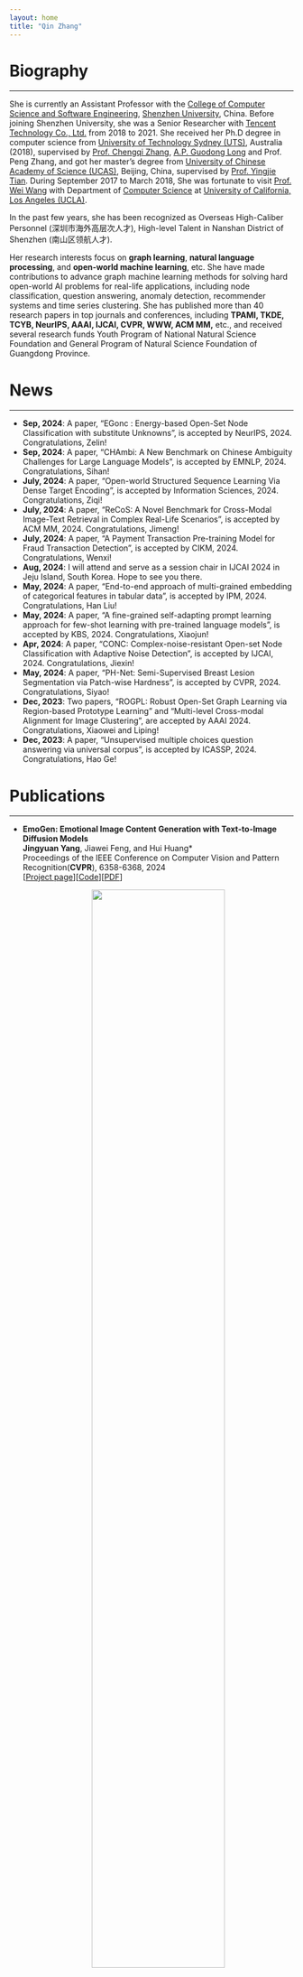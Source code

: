 ```yaml
---
layout: home
title: "Qin Zhang"
---
```


# Biography
---

She is currently an Assistant Professor with the [College of Computer Science and Software Engineering](https://csse.szu.edu.cn/pages/user/index?id=1309), [Shenzhen University](https://www.szu.edu.cn/), China. Before joining Shenzhen University, she was a Senior Researcher with [Tencent Technology Co., Ltd.](https://www.tencent.com/) from 2018 to 2021. She received her Ph.D degree in computer science from [University of Technology Sydney (UTS)](https://www.uts.edu.au/), Australia (2018), supervised by [Prof. Chengqi Zhang](https://profiles.uts.edu.au/Chengqi.Zhang), [A.P. Guodong Long](https://profiles.uts.edu.au/Guodong.Long) and Prof. Peng Zhang, and got her master’s degree from [University of Chinese Academy of Science (UCAS)](https://www.ucas.ac.cn/), Beijing, China, supervised by [Prof. Yingjie Tian](https://people.ucas.ac.cn/~tianyingjie?language=en). During September 2017 to March 2018, She was fortunate to visit [Prof. Wei Wang](https://web.cs.ucla.edu/~weiwang/) with Department of [Computer Science](https://www.cs.ucla.edu/) at [University of California, Los Angeles (UCLA)](https://www.ucla.edu/).

In the past few years, she has been recognized as Overseas High-Caliber Personnel (深圳市海外高层次人才), High-level Talent in Nanshan District of Shenzhen (南山区领航人才).

Her research interests focus on **graph learning**, **natural language processing**, and **open-world machine learning**, etc. She have made contributions to advance graph machine learning methods for solving hard open-world AI problems for real-life applications, including node classification, question answering, anomaly detection, recommender systems and time series clustering. She has published more than 40 research papers in top journals and conferences, including **TPAMI, TKDE, TCYB, NeurIPS, AAAI, IJCAI, CVPR, WWW, ACM MM,** etc., and received several research funds Youth Program of National Natural Science Foundation and General Program of Natural Science Foundation of Guangdong Province. 


# News
---

- **Sep, 2024**: A paper, “EGonc : Energy-based Open-Set Node Classification with substitute Unknowns”, is accepted by NeurIPS, 2024. Congratulations, Zelin!
- **Sep, 2024**: A paper, “CHAmbi: A New Benchmark on Chinese Ambiguity Challenges for Large Language Models”, is accepted by EMNLP, 2024. Congratulations, Sihan!
- **July, 2024**: A paper, “Open-world Structured Sequence Learning Via Dense Target Encoding”, is accepted by Information Sciences, 2024. Congratulations, Ziqi!
- **July, 2024**: A paper, “ReCoS: A Novel Benchmark for Cross-Modal Image-Text Retrieval in Complex Real-Life Scenarios”, is accepted by ACM MM, 2024. Congratulations, Jimeng!
- **July, 2024**: A paper, “A Payment Transaction Pre-training Model for Fraud Transaction Detection”, is accepted by CIKM, 2024. Congratulations, Wenxi!
- **Aug, 2024**: I will attend and serve as a session chair in IJCAI 2024 in Jeju Island, South Korea. Hope to see you there.
- **May, 2024**: A paper, “End-to-end approach of multi-grained embedding of categorical features in tabular data”, is accepted by IPM, 2024. Congratulations, Han Liu!
- **May, 2024**: A paper, “A fine-grained self-adapting prompt learning approach for few-shot learning with pre-trained language models”, is accepted by KBS, 2024. Congratulations, Xiaojun!
- **Apr, 2024**: A paper, “CONC: Complex-noise-resistant Open-set Node Classification with Adaptive Noise Detection”, is accepted by IJCAI, 2024. Congratulations, Jiexin!
- **May, 2024**: A paper, “PH-Net: Semi-Supervised Breast Lesion Segmentation via Patch-wise Hardness”, is accepted by CVPR, 2024. Congratulations, Siyao!
- **Dec, 2023**: Two papers, “ROGPL: Robust Open-Set Graph Learning via Region-based Prototype Learning” and “Multi-level Cross-modal Alignment for Image Clustering”, are accepted by AAAI 2024. Congratulations, Xiaowei and Liping!
- **Dec, 2023**: A paper, “Unsupervised multiple choices question answering via universal corpus”, is accepted by ICASSP, 2024. Congratulations, Hao Ge!

# Publications
---

- **EmoGen: Emotional Image Content Generation with Text-to-Image Diffusion Models**
    <br>**Jingyuan Yang**, Jiawei Feng, and Hui Huang\*
    <br>Proceedings of the IEEE Conference on Computer Vision and Pattern Recognition(**CVPR**), 6358-6368, 2024
    <br>\[[Project page](https://vcc.tech/research/2024/EmoGen)\]\[[Code](https://github.com/JingyuanYY/EmoGen)\]\[[PDF](https://openaccess.thecvf.com/content/CVPR2024/html/Yang_EmoGen_Emotional_Image_Content_Generation_with_Text-to-Image_Diffusion_Models_CVPR_2024_paper.html)\]
    
    <div align="center">
    <img src="../assets/6.png" width="70%">
    </div>

- **EmoSet: A Large-scale Visual Emotion Dataset with Rich Attributes**
    <br>**Jingyuan Yang**, Qirui Huang, Tingting Ding, Dani Lischinski, Daniel Cohen-Or, and Hui Huang\*
    <br>Proceedings of the IEEE International Conference on Computer Vision (**ICCV**), 20383-20394, 2023
    <br>\[[Project page](https://vcc.tech/EmoSet)\]\[[Code](https://github.com/JingyuanYY/EmoSet)\]\[[PDF](https://openaccess.thecvf.com/content/ICCV2023/html/Yang_EmoSet_A_Large-scale_Visual_Emotion_Dataset_with_Rich_Attributes_ICCV_2023_paper.html)\]
    
    <div align="center">
    <img src="../assets/5.jpg" width="90%">
    </div>

- **Seeking Subjectivity in Visual Emotion Distribution Learning** 
    <br>**Jingyuan Yang**, Jie Li, Leida Li, Xiumei Wang, Yuxuan Ding, and Xinbo Gao\*
    <br>IEEE Transactions on Image Processing (**TIP**), 31, 5189-5202, 2022
    <br>[[Code](https://github.com/JingyuanYY/SAMNet)\]\[[PDF](https://ieeexplore.ieee.org/abstract/document/9846869)\]
    
    <div align="center">
    <img src="../assets/4.png" width="70%">
    </div>

- **A Circular-Structured Representation for Visual Emotion Distribution Learning** 
    <br>**Jingyuan Yang**, Jie Li, Leida Li, Xiumei Wang, and Xinbo Gao\*
    <br>Proceedings of the IEEE Conference on Computer Vision and Pattern Recognition (**CVPR**), 4237-4246, 2021
    <br>[[Code](https://github.com/JingyuanYY/Circular-structured-representation)\]\[[PDF](https://openaccess.thecvf.com/content/CVPR2021/html/Yang_A_Circular-Structured_Representation_for_Visual_Emotion_Distribution_Learning_CVPR_2021_paper.html)\]
    
    <div align="center">
    <img src="../assets/3.png" width="70%">
    </div>

- **SOLVER: Scene-Object Interrelated Visual Emotion Reasoning Network** 
    <br>**Jingyuan Yang**, Xinbo Gao\*, Leida Li, Xiumei Wang, and Jinshan Ding
    <br>IEEE Transactions on Image Processing (**TIP**), 30, 8686-8701, 2021
    <br>[[Code](https://github.com/JingyuanYY/SOLVER)\]\[[PDF](https://ieeexplore.ieee.org/abstract/document/9580604)\]
    
    <div align="center">
    <img src="../assets/2.png" width="70%">
    </div>

- **Stimuli-Aware Visual Emotion Analysis** 
    <br>**Jingyuan Yang**, Jie Li, Xiumei Wang, Yuxuan Ding, and Xinbo Gao\*
    <br>IEEE Transactions on Image Processing (**TIP**), 30, 7432-7445, 2021
    <br>[[Code](https://github.com/JingyuanYY/Stimuli-aware-VEA)\]\[[PDF](https://ieeexplore.ieee.org/stamp/stamp.jsp?tp=&arnumber=9524517)\]
    
    <div align="center">
    <img src="../assets/1.png" width="70%">
    </div>
    
# Fundings
---
<ol class="bibliography"> <li> <div class="row"> <div class="col col-sm-2 abbr"> <abbr class="badge rounded w-100">ACM MM’24, Oral</abbr> <figure> <picture> <source class="responsive-img-srcset" srcset="/assets/img/publication_preview/freepih_mm24-480.webp 480w,/assets/img/publication_preview/freepih_mm24-800.webp 800w,/assets/img/publication_preview/freepih_mm24-1400.webp 1400w," sizes="200px" type="image/webp"> <img src="/assets/img/publication_preview/freepih_mm24" class="preview z-depth-1 rounded medium-zoom-image" width="100%" height="auto" alt="freepih_mm24" data-zoomable="" loading="eager" onerror="this.onerror=null; $('.responsive-img-srcset').remove();"> </picture> </figure> </div> <div id="DBLP:journals/corr/abs-2311-14926" class="col-sm-8"> <div class="title">FreePIH: Training-Free Painterly Image Harmonization with Diffusion Model</div> <div class="author"> Ruibin Li,&nbsp;Jingcai Guo,&nbsp;<em>Qihua Zhou</em>,&nbsp;and&nbsp;Song Guo </div> <div class="periodical"> <em>In Proceedings of the ACM International Conference on Multimedia (ACM-MM, Oral, CCF-A)</em> , Melbourne, Australia, Jul 2024 </div> <div class="periodical"> </div> <div class="links"> <a class="abstract btn btn-sm z-depth-0" role="button">Abs</a> <a class="bibtex btn btn-sm z-depth-0" role="button">Bib</a> <a href="https://openreview.net/pdf?id=de7GoqU3Uv" class="btn btn-sm z-depth-0" role="button" rel="external nofollow noopener" target="_blank">PDF</a> </div> <div class="abstract hidden"> <p>This paper provides an efficient training-free painterly image harmonization (PIH) method, dubbed FreePIH, that leverages only a pre-trained diffusion model to achieve state-of-the-art harmonization results. Unlike existing methods that require either training auxiliary networks or fine-tuning a large pre-trained backbone, or both, to harmonize a foreground object with a painterly-style background image, our FreePIH tames the denoising process as a plug-in module for foreground image style transfer. Specifically, we find that the very last few steps of the denoising (i.e., generation) process strongly correspond to the stylistic information of images, and based on this, we propose to augment the latent features of both the foreground and background images with Gaussians for a direct denoising-based harmonization. To guarantee the fidelity of the harmonized image, we make use of multi-scale features to enforce the consistency of the content and stability of the foreground objects in the latent space, and meanwhile, aligning both fore-/back-grounds with the same style. Moreover, to accommodate the generation with more structural and textural details, we further integrate text prompts to attend to the latent features, hence improving the generation quality. Quantitative and qualitative evaluations on COCO and LAION 5B datasets demonstrate that our method can surpass representative baselines by large margins.</p> </div> <div class="bibtex hidden"> <figure class="highlight"><div class="code-display-wrapper"><pre><code class="language-bibtex" data-lang="bibtex"><span class="nc">@inproceedings</span><span class="p">{</span><span class="nl">DBLP:journals/corr/abs-2311-14926</span><span class="p">,</span>
  <span class="na">author</span> <span class="p">=</span> <span class="s">{Li, Ruibin and Guo, Jingcai and Zhou, Qihua and Guo, Song}</span><span class="p">,</span>
  <span class="na">title</span> <span class="p">=</span> <span class="s">{FreePIH: Training-Free Painterly Image Harmonization with Diffusion
                    Model}</span><span class="p">,</span>
  <span class="na">booktitle</span> <span class="p">=</span> <span class="s">{Proceedings of the ACM International Conference on Multimedia (ACM-MM, Oral, CCF-A)}</span><span class="p">,</span>
  <span class="na">year</span> <span class="p">=</span> <span class="s">{2024}</span><span class="p">,</span>
  <span class="na">month</span> <span class="p">=</span> <span class="nv">jul</span><span class="p">,</span>
  <span class="na">location</span> <span class="p">=</span> <span class="s">{Melbourne, Australia}</span><span class="p">,</span>
  <span class="na">url</span> <span class="p">=</span> <span class="s">{https://doi.org/10.48550/arXiv.2311.14926}</span><span class="p">,</span>
  <span class="na">doi</span> <span class="p">=</span> <span class="s">{10.48550/ARXIV.2311.14926}</span><span class="p">,</span>
  <span class="na">eprinttype</span> <span class="p">=</span> <span class="s">{arXiv}</span><span class="p">,</span>
  <span class="na">eprint</span> <span class="p">=</span> <span class="s">{2311.14926}</span><span class="p">,</span>
  <span class="na">timestamp</span> <span class="p">=</span> <span class="s">{Wed, 17 Jul 2024 16:21:24 +0200}</span><span class="p">,</span>
  <span class="na">biburl</span> <span class="p">=</span> <span class="s">{https://dblp.org/rec/journals/corr/abs-2311-14926.bib}</span><span class="p">,</span>
  <span class="na">bibsource</span> <span class="p">=</span> <span class="s">{dblp computer science bibliography, https://dblp.org}</span>
<span class="p">}</span></code></pre><button class="copy" type="button" aria-label="Copy code to clipboard"><i class="fa-solid fa-clipboard"></i></button></div></figure> </div> </div> </div> </li> <li> <div class="row"> <div class="col col-sm-2 abbr"> <abbr class="badge rounded w-100">IJCAI’24</abbr> <figure> <picture> <source class="responsive-img-srcset" srcset="/assets/img/publication_preview/parsnets_ijcai24-480.webp 480w,/assets/img/publication_preview/parsnets_ijcai24-800.webp 800w,/assets/img/publication_preview/parsnets_ijcai24-1400.webp 1400w," sizes="200px" type="image/webp"> <img src="/assets/img/publication_preview/parsnets_ijcai24" class="preview z-depth-1 rounded medium-zoom-image" width="100%" height="auto" alt="parsnets_ijcai24" data-zoomable="" loading="eager" onerror="this.onerror=null; $('.responsive-img-srcset').remove();"> </picture> </figure> </div> <div id="DBLP:journals/corr/abs-2312-09709" class="col-sm-8"> <div class="title">ParsNets: A Parsimonious Orthogonal and Low-Rank Linear Networks for Zero-Shot Learning</div> <div class="author"> Jingcai Guo,&nbsp;<em>Qihua Zhou</em>,&nbsp;Ruibing Li,&nbsp;Xiaocheng Lu,&nbsp;Ziming Liu,&nbsp;Junyang Chen,&nbsp;Xin Xie,&nbsp;and&nbsp;Jie Zhang </div> <div class="periodical"> <em>In Proceedings of the International Joint Conference on Artificial Intelligence (IJCAI, CCF-A)</em> , Jeju, Apr 2024 </div> <div class="periodical"> </div> <div class="links"> <a class="abstract btn btn-sm z-depth-0" role="button">Abs</a> <a class="bibtex btn btn-sm z-depth-0" role="button">Bib</a> <a href="https://arxiv.org/pdf/2312.09709" class="btn btn-sm z-depth-0" role="button" rel="external nofollow noopener" target="_blank">PDF</a> </div> <div class="abstract hidden"> <p>This paper provides a novel parsimonious yet efficient design for zero-shot learning (ZSL), dubbed ParsNets, in which we are interested in learning a composition of on-device friendly linear networks, each with orthogonality and low-rankness properties, to achieve equivalent or better performance against deep models. Concretely, we first refactor the core module of ZSL, i.e., the visual-semantics mapping function, into several base linear networks that correspond to diverse components of the semantic space, wherein the complex nonlinearity can be collapsed into simple local linearities. Then, to facilitate the generalization of local linearities, we construct a maximal margin geometry on the learned features by enforcing low-rank constraints on intra-class samples and high-rank constraints on inter-class samples, resulting in orthogonal subspaces for different classes. To enhance the model’s adaptability and counterbalance the over-/under-fittings, a set of sample-wise indicators is employed to select a sparse subset from these base linear networks to form a composite semantic predictor for each sample. Notably, maximal margin geometry can guarantee the diversity of features and, meanwhile, local linearities guarantee efficiency. Thus, our ParsNets can generalize better to unseen classes and can be deployed flexibly on resource-constrained devices.</p> </div> <div class="bibtex hidden"> <figure class="highlight"><div class="code-display-wrapper"><pre><code class="language-bibtex" data-lang="bibtex"><span class="nc">@inproceedings</span><span class="p">{</span><span class="nl">DBLP:journals/corr/abs-2312-09709</span><span class="p">,</span>
  <span class="na">author</span> <span class="p">=</span> <span class="s">{Guo, Jingcai and Zhou, Qihua and Li, Ruibing and Lu, Xiaocheng and Liu, Ziming and Chen, Junyang and Xie, Xin and Zhang, Jie}</span><span class="p">,</span>
  <span class="na">title</span> <span class="p">=</span> <span class="s">{ParsNets: {A} Parsimonious Orthogonal and Low-Rank Linear Networks
                    for Zero-Shot Learning}</span><span class="p">,</span>
  <span class="na">booktitle</span> <span class="p">=</span> <span class="s">{Proceedings of the International Joint Conference on Artificial Intelligence (IJCAI, CCF-A)}</span><span class="p">,</span>
  <span class="na">year</span> <span class="p">=</span> <span class="s">{2024}</span><span class="p">,</span>
  <span class="na">month</span> <span class="p">=</span> <span class="nv">apr</span><span class="p">,</span>
  <span class="na">location</span> <span class="p">=</span> <span class="s">{Jeju}</span><span class="p">,</span>
  <span class="na">url</span> <span class="p">=</span> <span class="s">{https://doi.org/10.48550/arXiv.2312.09709}</span><span class="p">,</span>
  <span class="na">doi</span> <span class="p">=</span> <span class="s">{10.48550/ARXIV.2312.09709}</span><span class="p">,</span>
  <span class="na">eprinttype</span> <span class="p">=</span> <span class="s">{arXiv}</span><span class="p">,</span>
  <span class="na">eprint</span> <span class="p">=</span> <span class="s">{2312.09709}</span><span class="p">,</span>
  <span class="na">timestamp</span> <span class="p">=</span> <span class="s">{Tue, 09 Jan 2024 12:22:59 +0100}</span><span class="p">,</span>
  <span class="na">biburl</span> <span class="p">=</span> <span class="s">{https://dblp.org/rec/journals/corr/abs-2312-09709.bib}</span><span class="p">,</span>
  <span class="na">bibsource</span> <span class="p">=</span> <span class="s">{dblp computer science bibliography, https://dblp.org}</span>
<span class="p">}</span></code></pre><button class="copy" type="button" aria-label="Copy code to clipboard"><i class="fa-solid fa-clipboard"></i></button></div></figure> </div> </div> </div> </li> <li> <div class="row"> <div class="col col-sm-2 abbr"> <abbr class="badge rounded w-100">IEEE TPAMI’24</abbr> <figure> <picture> <source class="responsive-img-srcset" srcset="/assets/img/publication_preview/pass_tpami24-480.webp 480w,/assets/img/publication_preview/pass_tpami24-800.webp 800w,/assets/img/publication_preview/pass_tpami24-1400.webp 1400w," sizes="200px" type="image/webp"> <img src="/assets/img/publication_preview/pass_tpami24" class="preview z-depth-1 rounded medium-zoom-image" width="100%" height="auto" alt="pass_tpami24" data-zoomable="" loading="eager" onerror="this.onerror=null; $('.responsive-img-srcset').remove();"> </picture> </figure> </div> <div id="DBLP:journals/pami/ZhouGPLGXZ24" class="col-sm-8"> <div class="title">PASS: Patch Automatic Skip Scheme for Efficient On-Device Video Perception</div> <div class="author"> <em>Qihua Zhou</em>,&nbsp;Song Guo,&nbsp;Jun Pan,&nbsp;Jiacheng Liang,&nbsp;Jingcai Guo,&nbsp;Zhenda Xu,&nbsp;and&nbsp;Jingren Zhou </div> <div class="periodical"> <em>IEEE Transactions on Pattern Analysis and Machine Intelligence (TPAMI, CCF-A, IF=23.6)</em>, Jan 2024 </div> <div class="periodical"> </div> <div class="links"> <a class="abstract btn btn-sm z-depth-0" role="button">Abs</a> <a class="bibtex btn btn-sm z-depth-0" role="button">Bib</a> <a href="https://ieeexplore.ieee.org/document/10381763" class="btn btn-sm z-depth-0" role="button" rel="external nofollow noopener" target="_blank">PDF</a> </div> <div class="abstract hidden"> <p>Real-time video perception tasks are often challenging on resource-constrained edge devices due to the issues of accuracy drop and hardware overhead, where saving computations is the key to performance improvement. Existing methods either rely on domain-specific neural chips or priorly searched models, which require specialized optimization according to different task properties. These limitations motivate us to design a general and task-independent methodology, called Patch Automatic Skip Scheme (PASS), which supports diverse video perception settings by decoupling acceleration and tasks. The gist is to capture inter-frame correlations and skip redundant computations at patch level, where the patch is a non-overlapping square block in visual. PASS equips each convolution layer with a learnable gate to selectively determine which patches could be safely skipped without degrading model accuracy. Specifically, we are the first to construct a self-supervisory procedure for gate optimization, which learns to extract contrastive representations from frame sequences. The pre-trained gates can serve as plug-and-play modules to implement patch-skippable neural backbones, and automatically generate proper skip strategy to accelerate different video-based downstream tasks, e.g., outperforming state-of-the-art MobileHumanPose in 3D pose estimation and FairMOT in multiple object tracking, by up to 9.43× and 12.19× speedups, respectively, on NVIDIA Jetson Nano devices.</p> </div> <div class="bibtex hidden"> <figure class="highlight"><div class="code-display-wrapper"><pre><code class="language-bibtex" data-lang="bibtex"><span class="nc">@article</span><span class="p">{</span><span class="nl">DBLP:journals/pami/ZhouGPLGXZ24</span><span class="p">,</span>
  <span class="na">author</span> <span class="p">=</span> <span class="s">{Zhou, Qihua and Guo, Song and Pan, Jun and Liang, Jiacheng and Guo, Jingcai and Xu, Zhenda and Zhou, Jingren}</span><span class="p">,</span>
  <span class="na">title</span> <span class="p">=</span> <span class="s">{{PASS:} Patch Automatic Skip Scheme for Efficient On-Device Video
                    Perception}</span><span class="p">,</span>
  <span class="na">journal</span> <span class="p">=</span> <span class="s">{{IEEE} Transactions on Pattern Analysis and Machine Intelligence (TPAMI, CCF-A, IF=23.6)}</span><span class="p">,</span>
  <span class="na">volume</span> <span class="p">=</span> <span class="s">{46}</span><span class="p">,</span>
  <span class="na">number</span> <span class="p">=</span> <span class="s">{5}</span><span class="p">,</span>
  <span class="na">pages</span> <span class="p">=</span> <span class="s">{3938--3954}</span><span class="p">,</span>
  <span class="na">year</span> <span class="p">=</span> <span class="s">{2024}</span><span class="p">,</span>
  <span class="na">month</span> <span class="p">=</span> <span class="nv">jan</span><span class="p">,</span>
  <span class="na">url</span> <span class="p">=</span> <span class="s">{https://doi.org/10.1109/TPAMI.2024.3350380}</span><span class="p">,</span>
  <span class="na">doi</span> <span class="p">=</span> <span class="s">{10.1109/TPAMI.2024.3350380}</span><span class="p">,</span>
  <span class="na">timestamp</span> <span class="p">=</span> <span class="s">{Sat, 04 May 2024 10:55:20 +0200}</span><span class="p">,</span>
  <span class="na">biburl</span> <span class="p">=</span> <span class="s">{https://dblp.org/rec/journals/pami/ZhouGPLGXZ24.bib}</span><span class="p">,</span>
  <span class="na">bibsource</span> <span class="p">=</span> <span class="s">{dblp computer science bibliography, https://dblp.org}</span>
<span class="p">}</span></code></pre><button class="copy" type="button" aria-label="Copy code to clipboard"><i class="fa-solid fa-clipboard"></i></button></div></figure> </div> </div> </div> </li> <li> <div class="row"> <div class="col col-sm-2 abbr"> <abbr class="badge rounded w-100">IEEE TMC’24</abbr> <figure> <picture> <source class="responsive-img-srcset" srcset="/assets/img/publication_preview/tc_tmc24-480.webp 480w,/assets/img/publication_preview/tc_tmc24-800.webp 800w,/assets/img/publication_preview/tc_tmc24-1400.webp 1400w," sizes="200px" type="image/webp"> <img src="/assets/img/publication_preview/tc_tmc24" class="preview z-depth-1 rounded medium-zoom-image" width="100%" height="auto" alt="tc_tmc24" data-zoomable="" loading="eager" onerror="this.onerror=null; $('.responsive-img-srcset').remove();"> </picture> </figure> </div> <div id="10382540" class="col-sm-8"> <div class="title">Chiron: A Robustness-Aware Incentive Scheme for Edge Learning Via Hierarchical Reinforcement Learning</div> <div class="author"> Yi Liu,&nbsp;Song Guo,&nbsp;Yufeng Zhan,&nbsp;Leijie Wu,&nbsp;Zicong Hong,&nbsp;and&nbsp;<em>Qihua Zhou</em> </div> <div class="periodical"> <em>IEEE Transactions on Mobile Computing (TMC, CCF-A, IF=7.9)</em>, Jan 2024 </div> <div class="periodical"> </div> <div class="links"> <a class="abstract btn btn-sm z-depth-0" role="button">Abs</a> <a class="bibtex btn btn-sm z-depth-0" role="button">Bib</a> <a href="https://ieeexplore.ieee.org/document/10382540" class="btn btn-sm z-depth-0" role="button" rel="external nofollow noopener" target="_blank">PDF</a> </div> <div class="abstract hidden"> <p>Over the past few years, edge learning has achieved significant success in mobile edge networks. Few works have designed incentive mechanism that motivates edge nodes to participate in edge learning. However, most existing works only consider myopic optimization and assume that all edge nodes are honest, which lacks long-term sustainability and the final performance assurance. In this paper, we propose Chiron, an incentive-driven Byzantine-resistant long-term mechanism based on hierarchical reinforcement learning (HRL). First, our optimization goal includes both learning-algorithm performance criteria (i.e., global accuracy) and systematical criteria (i.e., resource consumption), which aim to improve the edge learning performance under a given resource budget. Second, we propose a three-layer HRL architecture to handle long-term optimization, short-term optimization, and byzantine resistance, respectively. Finally, we conduct experiments on various edge learning tasks to demonstrate the superiority of the proposed approach. Specifically, our system can successfully exclude malicious nodes and lazy nodes out of the edge learning participation and achieves 14.96% higher accuracy and 12.66% higher total utility than the state-of-the-art methods under the same budget limit.</p> </div> <div class="bibtex hidden"> <figure class="highlight"><div class="code-display-wrapper"><pre><code class="language-bibtex" data-lang="bibtex"><span class="nc">@article</span><span class="p">{</span><span class="nl">10382540</span><span class="p">,</span>
  <span class="na">author</span> <span class="p">=</span> <span class="s">{Liu, Yi and Guo, Song and Zhan, Yufeng and Wu, Leijie and Hong, Zicong and Zhou, Qihua}</span><span class="p">,</span>
  <span class="na">journal</span> <span class="p">=</span> <span class="s">{IEEE Transactions on Mobile Computing (TMC, CCF-A, IF=7.9)}</span><span class="p">,</span>
  <span class="na">title</span> <span class="p">=</span> <span class="s">{Chiron: A Robustness-Aware Incentive Scheme for Edge Learning Via Hierarchical Reinforcement Learning}</span><span class="p">,</span>
  <span class="na">year</span> <span class="p">=</span> <span class="s">{2024}</span><span class="p">,</span>
  <span class="na">month</span> <span class="p">=</span> <span class="nv">jan</span><span class="p">,</span>
  <span class="na">volume</span> <span class="p">=</span> <span class="s">{1}</span><span class="p">,</span>
  <span class="na">number</span> <span class="p">=</span> <span class="s">{1}</span><span class="p">,</span>
  <span class="na">pages</span> <span class="p">=</span> <span class="s">{1-17}</span><span class="p">,</span>
  <span class="na">keywords</span> <span class="p">=</span> <span class="s">{Training;Servers;Optimization;Deep learning;Computational modeling;Reinforcement learning;Data models;Deep reinforcement learning;edge learning;incentive mechanism;mobile edge computing}</span><span class="p">,</span>
  <span class="na">doi</span> <span class="p">=</span> <span class="s">{10.1109/TMC.2024.3350654}</span>
<span class="p">}</span></code></pre><button class="copy" type="button" aria-label="Copy code to clipboard"><i class="fa-solid fa-clipboard"></i></button></div></figure> </div> </div> </div> </li> <li> <div class="row"> <div class="col col-sm-2 abbr"> <abbr class="badge rounded w-100">AAAI’24</abbr> <figure> <picture> <source class="responsive-img-srcset" srcset="/assets/img/publication_preview/nevs_aaai24-480.webp 480w,/assets/img/publication_preview/nevs_aaai24-800.webp 800w,/assets/img/publication_preview/nevs_aaai24-1400.webp 1400w," sizes="200px" type="image/webp"> <img src="/assets/img/publication_preview/nevs_aaai24" class="preview z-depth-1 rounded medium-zoom-image" width="100%" height="auto" alt="nevs_aaai24" data-zoomable="" loading="eager" onerror="this.onerror=null; $('.responsive-img-srcset').remove();"> </picture> </figure> </div> <div id="DBLP:conf/aaai/ZhouGGLZWX24" class="col-sm-8"> <div class="title">On the Robustness of Neural-Enhanced Video Streaming against Adversarial Attacks</div> <div class="author"> <em>Qihua Zhou</em>,&nbsp;Jingcai Guo,&nbsp;Song Guo,&nbsp;Ruibin Li,&nbsp;Jie Zhang,&nbsp;Bingjie Wang,&nbsp;and&nbsp;Zhenda Xu </div> <div class="periodical"> <em>In Proceedings of the AAAI Conference on Artificial Intelligence (AAAI, CCF-A)</em> , Vancouver, Canada, Feb 2024 </div> <div class="periodical"> </div> <div class="links"> <a class="abstract btn btn-sm z-depth-0" role="button">Abs</a> <a class="bibtex btn btn-sm z-depth-0" role="button">Bib</a> <a href="https://ojs.aaai.org/index.php/AAAI/article/view/29657" class="btn btn-sm z-depth-0" role="button" rel="external nofollow noopener" target="_blank">PDF</a> </div> <div class="abstract hidden"> <p>The explosive growth of video traffic on today’s Internet promotes the rise of Neural-enhanced Video Streaming (NeVS), which effectively improves the rate-distortion trade-off by employing a cheap neural super-resolution model for quality enhancement on the receiver side. Missing by existing work, we reveal that the NeVS pipeline may suffer from a practical threat, where the crucial codec component (i.e., encoder for compression and decoder for restoration) can trigger adversarial attacks in a man-in-the-middle manner to significantly destroy video recovery performance and finally incurs the malfunction of downstream video perception tasks. In this paper, we are the first attempt to inspect the vulnerability of NeVS and discover a novel adversarial attack, called codec hijacking, where the injected invisible perturbation conspires with the malicious encoding matrix by reorganizing the spatial-temporal bit allocation within the bitstream size budget. Such a zero-day vulnerability makes our attack hard to defend because there is no visual distortion on the recovered videos until the attack happens. More seriously, this attack can be extended to diverse enhancement models, thus exposing a wide range of video perception tasks under threat. Evaluation based on state-of-the-art video codec benchmark illustrates that our attack significantly degrades the recovery performance of NeVS over previous attack methods. The damaged video quality finally leads to obvious malfunction of downstream tasks with over 75% success rate. We hope to arouse public attention on codec hijacking and its defence.</p> </div> <div class="bibtex hidden"> <figure class="highlight"><div class="code-display-wrapper"><pre><code class="language-bibtex" data-lang="bibtex"><span class="nc">@inproceedings</span><span class="p">{</span><span class="nl">DBLP:conf/aaai/ZhouGGLZWX24</span><span class="p">,</span>
  <span class="na">author</span> <span class="p">=</span> <span class="s">{Zhou, Qihua and Guo, Jingcai and Guo, Song and Li, Ruibin and Zhang, Jie and Wang, Bingjie and Xu, Zhenda}</span><span class="p">,</span>
  <span class="na">editor</span> <span class="p">=</span> <span class="s">{Wooldridge, Michael J. and Dy, Jennifer G. and Natarajan, Sriraam}</span><span class="p">,</span>
  <span class="na">title</span> <span class="p">=</span> <span class="s">{On the Robustness of Neural-Enhanced Video Streaming against Adversarial
                    Attacks}</span><span class="p">,</span>
  <span class="na">booktitle</span> <span class="p">=</span> <span class="s">{Proceedings of the {AAAI} Conference on Artificial Intelligence (AAAI, CCF-A)}</span><span class="p">,</span>
  <span class="na">pages</span> <span class="p">=</span> <span class="s">{17123--17131}</span><span class="p">,</span>
  <span class="na">publisher</span> <span class="p">=</span> <span class="s">{{AAAI} Press}</span><span class="p">,</span>
  <span class="na">year</span> <span class="p">=</span> <span class="s">{2024}</span><span class="p">,</span>
  <span class="na">month</span> <span class="p">=</span> <span class="nv">feb</span><span class="p">,</span>
  <span class="na">location</span> <span class="p">=</span> <span class="s">{Vancouver, Canada}</span><span class="p">,</span>
  <span class="na">url</span> <span class="p">=</span> <span class="s">{https://doi.org/10.1609/aaai.v38i15.29657}</span><span class="p">,</span>
  <span class="na">doi</span> <span class="p">=</span> <span class="s">{10.1609/AAAI.V38I15.29657}</span><span class="p">,</span>
  <span class="na">timestamp</span> <span class="p">=</span> <span class="s">{Tue, 02 Apr 2024 16:32:09 +0200}</span><span class="p">,</span>
  <span class="na">biburl</span> <span class="p">=</span> <span class="s">{https://dblp.org/rec/conf/aaai/ZhouGGLZWX24.bib}</span><span class="p">,</span>
  <span class="na">bibsource</span> <span class="p">=</span> <span class="s">{dblp computer science bibliography, https://dblp.org}</span>
<span class="p">}</span></code></pre><button class="copy" type="button" aria-label="Copy code to clipboard"><i class="fa-solid fa-clipboard"></i></button></div></figure> </div> </div> </div> </li> </ol>
    

# Selected Awards
---

- **Graphic Open Source Dataset Award**, by CCF CAD&CG, 2024
- **Best Poster Award**, by CSIG CEI, 2023
- **Outstanding Graduate of Shaanxi Province**, by Education Department of Shaanxi Provincial Government, 2022
- **China National Scholarship**, by Ministry of Education of the People's Republic of China, 2015 & 2021
- **Speaking as the only student representative at the 90th Anniversary Celebration of Xidian University**, 2021

# Hobbies
---

- **English Speech** (First place in the Northwest Region Postgraduate English Speech Contest)
- **Badminton** (Women's singles champion in the Freshmen Cup at Xidian Univeristy)
- **Piano** (Amateur six level certificate of piano)

# Group
---
<center>
  <h3 style="margin-bottom: 10px;">&#128588; Welcome to join our Emotion Group at VCC! &#128588;</h3>
</center>

<div style="display: flex; justify-content: space-between; align-items: top; flex-wrap: wrap;">
  <div style="text-align: center; margin-bottom: 10px; display: inline-block; margin-right: 10px;">
    <img src="../assets/01.jpg" alt="图片1" style="width: 160px; height: 160px; border-radius: 50%;">
    <div style="text-align: center; font-size: 12px;">
      <h3 style="margin: 2px 0; font-size: 18px">Tingting Ding</h3>
      <p style="margin: 0px 0;">Ph.D., 2022-present</p>
      <p style="margin: 0px 0;">Co-advised by Prof. Huang</p>
    </div>
  </div>

  <div style="text-align: center; margin-bottom: 10px; display: inline-block; margin-right: 10px;">
    <img src="../assets/02.jpg" alt="图片2" style="width: 160px; height: 160px; border-radius: 50%;">
    <div style="text-align: center; font-size: 12px;">
      <h3 style="margin: 2px 0; font-size: 18px">Jiasheng Chen</h3>
      <p style="margin: 0px 0;">Master, 2022-present</p>
      <p style="margin: 0px 0;">Co-advised by Prof. Huang</p>
    </div>
  </div>

  <div style="text-align: center; margin-bottom: 10px; display: inline-block; margin-right: 10px;">
    <img src="../assets/04.jpg" alt="图片3" style="width: 160px; height: 160px; border-radius: 50%;">
    <div style="text-align: center; font-size: 12px;">
      <h3 style="margin: 2px 0; font-size: 18px">Jiawei Feng</h3>
      <p style="margin: 0px 0;">Master, 2023-present</p>
    </div>
  </div>
  
  <div style="text-align: center; margin-bottom: 10px; display: inline-block; margin-right: 10px;">
    <img src="../assets/05.jpg" alt="图片4" style="width: 160px; height: 160px; border-radius: 50%;">
    <div style="text-align: center; font-size: 12px;">
      <h3 style="margin: 2px 0; font-size: 18px">Weibin Luo</h3>
      <p style="margin: 0px 0;">Master, 2024-present</p>
    </div>
  </div>

  <div style="text-align: center; margin-bottom: 10px; display: inline-block; margin-right: 10px;">
    <img src="../assets/06.jpg" alt="图片5" style="width: 160px; height: 160px; border-radius: 50%;">
    <div style="text-align: center; font-size: 12px;">
      <h3 style="margin: 2px 0; font-size: 18px">Zihuan Bai</h3>
      <p style="margin: 0px 0;">Master, 2024-present</p>
    </div>
  </div>

  <div style="text-align: center; margin-bottom: 10px; display: inline-block; margin-right: 10px;">
    <img src="../assets/07.jpg" alt="图片4" style="width: 160px; height: 160px; border-radius: 50%;">
    <div style="text-align: center; font-size: 12px;">
      <h3 style="margin: 2px 0; font-size: 18px">Rucong Chen</h3>
      <p style="margin: 0px 0;">Master, 2024-present</p>
    </div>
  </div>
</div>
